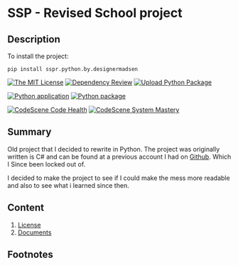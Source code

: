 # SSP - Revised School project
## Description
To install the project:

    pip install sspr.python.by.designermadsen


[![The MIT License][license-image]][license-url]
[![Dependency Review][workflow-dependency-image]][workflow-dependency-url]
[![Upload Python Package][workflow-python-publish-image]][workflow-python-publish-url]

[![Python application][workflow-python-image]][workflow-python-test-url] 
[![Python package][workflow-python-matrices-image]][workflow-python-test-matrices-url]

[![CodeScene Code Health][codescene-health-image]][codescene-health-url]
[![CodeScene System Mastery][codescene-mastery-image]][codescene-mastery-url]




[license-image]: https://img.shields.io/badge/License-MIT-yellow.svg
[license-url]: https://opensource.org/licenses/MIT

[workflow-dependency-image]: https://github.com/KentVejrupMadsen/specialised-study-project.revised.python/actions/workflows/rependencies.yml/badge.svg
[workflow-dependency-url]: https://github.com/KentVejrupMadsen/specialised-study-project.revised.python/actions/workflows/rependencies.yml

[workflow-python-publish-image]: https://github.com/KentVejrupMadsen/specialised-study-project.revised.python/actions/workflows/publish.yml/badge.svg
[workflow-python-publish-url]: https://github.com/KentVejrupMadsen/specialised-study-project.revised.python/actions/workflows/publish.yml

[workflow-python-matrices-image]: https://github.com/KentVejrupMadsen/specialised-study-project.revised.python/actions/workflows/python-matrice.yml/badge.svg
[workflow-python-test-matrices-url]: https://github.com/KentVejrupMadsen/specialised-study-project.revised.python/actions/workflows/python-matrice.yml

[workflow-python-image]: https://github.com/KentVejrupMadsen/specialised-study-project.revised.python/actions/workflows/python.yml/badge.svg
[workflow-python-test-url]: https://github.com/KentVejrupMadsen/specialised-study-project.revised.python/actions/workflows/python.yml

[codescene-health-image]: https://codescene.io/projects/27478/status-badges/code-health
[codescene-health-url]: https://codescene.io/projects/27478

[codescene-mastery-image]: https://codescene.io/projects/27478/status-badges/system-mastery
[codescene-mastery-url]: https://codescene.io/projects/27478

## Summary
Old project that I decided to rewrite in Python. 
The project was originally written is C# and can be found at a previous account I had on 
[Github](https://github.com/KentMadsen/Rybners-SpecialisedStudyProject). 
Which I Since been locked out of.

I decided to make the project to see if I could make the mess more readable 
and also to see what i learned since then.



## Content
1. [License](License.md)
2. [Documents](docs/readme.md)

## Footnotes

